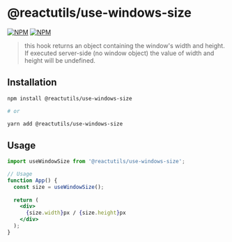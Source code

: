 # @reactutils/use-windows-size

[![NPM](https://img.shields.io/npm/v/@reactutils/use-windows-size.svg)][package-npm-link]
[![NPM](https://img.shields.io/bundlephobia/min/@reactutils/use-windows-size)][package-bundlephobia]

> this hook returns an object containing the window's width and height. If executed server-side (no window object) the value of width and height will be undefined.

## Installation

```sh
npm install @reactutils/use-windows-size

# or

yarn add @reactutils/use-windows-size
```


## Usage

```jsx
import useWindowSize from '@reactutils/use-windows-size';

// Usage
function App() {
  const size = useWindowSize();
  
  return (
    <div>
      {size.width}px / {size.height}px
    </div>
  );
}
```

[package-npm-link]: https://www.npmjs.com/package/@reactutils/use-windows-size
[package-bundlephobia]: https://bundlephobia.com/package/@reactutils/use-windows-size